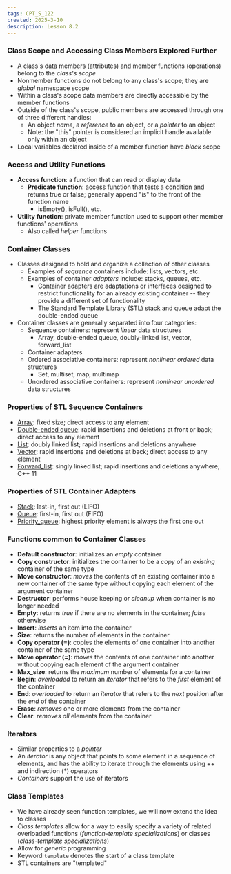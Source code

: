 ```yaml
---
tags: CPT_S_122
created: 2025-3-10
description: Lesson 8.2
---
```


### Class Scope and Accessing Class Members Explored Further

- A class's data members (attributes) and member functions (operations) belong to the *class's scope*
- Nonmember functions do not belong to any class's scope; they are *global* namespace scope
- Within a class's scope data members are directly accessible by the member functions
- Outside of the class's scope, public members are accessed through one of three different handles:
	- An object *name*, a *reference* to an object, or a *pointer* to an object
	- Note: the "this" pointer is considered an implicit handle available only within an object
- Local variables declared inside of a member function have *block* scope

### Access and Utility Functions

- **Access function**: a function that can read or display data
	- **Predicate function**: access function that tests a condition and returns true or false; generally append "is" to the front of the function name
		- isEmpty(), isFull(), etc.
- **Utility function**: private member function used to support other member functions' operations
	- Also called *helper* functions

### Container Classes

- Classes designed to hold and organize a collection of other classes
	- Examples of *sequence* containers include: lists, vectors, etc.
	- Examples of container *adapters* include: stacks, queues, etc.
		- Container adapters are adaptations or interfaces designed to restrict functionality for an already existing container -- they provide a different set of functionality
		- The Standard Template Library (STL) stack and queue adapt the double-ended queue
- Container classes are generally separated into four categories:
	- Sequence containers: represent *linear* data structures
		- Array, double-ended queue, doubly-linked list, vector, forward_list
	- Container adapters
	- Ordered associative containers: represent *nonlinear ordered* data structures
		- Set, multiset, map, multimap
	- Unordered associative containers: represent *nonlinear unordered* data structures

### Properties of STL Sequence Containers

- <u>Array</u>: fixed size; direct access to any element
- <u>Double-ended queue</u>: rapid insertions and deletions at front or back; direct access to any element
- <u>List</u>: doubly linked list; rapid insertions and deletions anywhere
- <u>Vector</u>: rapid insertions and deletions at back; direct access to any element
- <u>Forward_list</u>: singly linked list; rapid insertions and deletions anywhere; C++ 11

### Properties of STL Container Adapters

- <u>Stack</u>: last-in, first out (LIFO)
- <u>Queue</u>: first-in, first out (FIFO)
- <u>Priority_queue</u>: highest priority element is always the first one out

### Functions common to Container Classes

- **Default constructor**: initializes an *empty* container
- **Copy constructor**: initializes the container to be a *copy* of an *existing* container of the same type
- **Move constructor**: *moves* the contents of an existing container into a new container of the same type without copying each element of the argument container
- **Destructor**: performs house keeping or *cleanup* when container is no longer needed
- **Empty**: returns *true* if there are no elements in the container; *false* otherwise
- **Insert**: *inserts* an item into the container
- **Size**: returns the number of elements in the container
- **Copy operator (=)**: copies the elements of one container into another container of the same type
- **Move operator (=)**: *moves* the contents of one container into another without copying each element of the argument container
- **Max_size**: returns the *maximum* number of elements for a container
- **Begin**: *overloaded* to return an *iterator* that refers to the *first* element of the container
- **End**: *overloaded* to return an *iterator* that refers to the *next* position after the *end* of the container
- **Erase**: *removes* one or more elements from the container
- **Clear**: *removes all* elements from the container

### Iterators

- Similar properties to a *pointer*
- An *iterator* is any object that points to some element in a sequence of elements, and has the ability to iterate through the elements using ++ and indirection (\*) operators
- *Containers* support the use of iterators

### Class Templates

- We have already seen function templates, we will now extend the idea to classes
- *Class templates* allow for a way to easily specify a variety of related overloaded functions (*function-template specializations*) or classes (*class-template specializations*)
- Allow for *generic* programming
- Keyword `template` denotes the start of a class template
- STL containers are "templated"